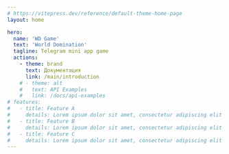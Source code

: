 ```yaml
---
# https://vitepress.dev/reference/default-theme-home-page
layout: home

hero:
  name: 'WD Game'
  text: 'World Domination'
  tagline: Telegram mini app game
  actions:
    - theme: brand
      text: Документация
      link: /main/introduction
    # - theme: alt
    #   text: API Examples
    #   link: /docs/api-examples
# features:
#   - title: Feature A
#     details: Lorem ipsum dolor sit amet, consectetur adipiscing elit
#   - title: Feature B
#     details: Lorem ipsum dolor sit amet, consectetur adipiscing elit
#   - title: Feature C
#     details: Lorem ipsum dolor sit amet, consectetur adipiscing elit
---
```

